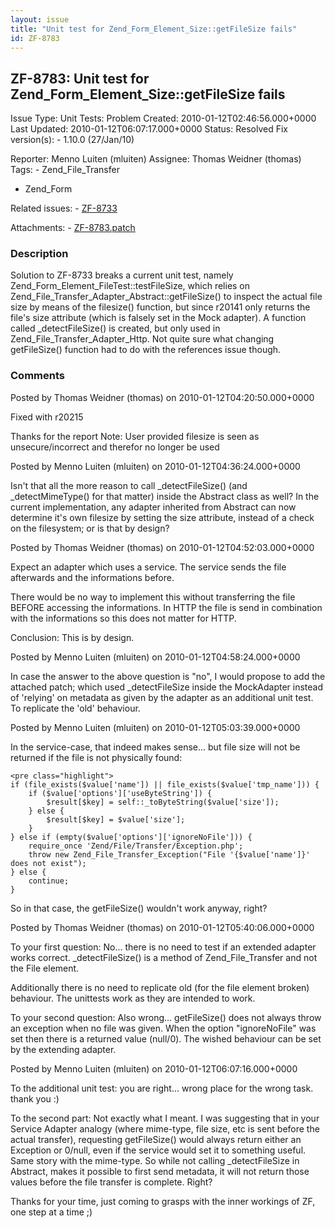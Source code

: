 ```yaml
---
layout: issue
title: "Unit test for Zend_Form_Element_Size::getFileSize fails"
id: ZF-8783
---
```


ZF-8783: Unit test for Zend\_Form\_Element\_Size::getFileSize fails
-------------------------------------------------------------------

 Issue Type: Unit Tests: Problem Created: 2010-01-12T02:46:56.000+0000 Last Updated: 2010-01-12T06:07:17.000+0000 Status: Resolved Fix version(s): - 1.10.0 (27/Jan/10)
 
 Reporter:  Menno Luiten (mluiten)  Assignee:  Thomas Weidner (thomas)  Tags: - Zend\_File\_Transfer
- Zend\_Form
 
 Related issues: - [ZF-8733](/issues/browse/ZF-8733)
 
 Attachments: - [ZF-8783.patch](/issues/secure/attachment/12604/ZF-8783.patch)
 
### Description

Solution to ZF-8733 breaks a current unit test, namely Zend\_Form\_Element\_FileTest::testFileSize, which relies on Zend\_File\_Transfer\_Adapter\_Abstract::getFileSize() to inspect the actual file size by means of the filesize() function, but since r20141 only returns the file's size attribute (which is falsely set in the Mock adapter). A function called \_detectFileSize() is created, but only used in Zend\_File\_Transfer\_Adapter\_Http. Not quite sure what changing getFileSize() function had to do with the references issue though.

 

 

### Comments

Posted by Thomas Weidner (thomas) on 2010-01-12T04:20:50.000+0000

Fixed with r20215

Thanks for the report Note: User provided filesize is seen as unsecure/incorrect and therefor no longer be used

 

 

Posted by Menno Luiten (mluiten) on 2010-01-12T04:36:24.000+0000

Isn't that all the more reason to call \_detectFileSize() (and \_detectMimeType() for that matter) inside the Abstract class as well? In the current implementation, any adapter inherited from Abstract can now determine it's own filesize by setting the size attribute, instead of a check on the filesystem; or is that by design?

 

 

Posted by Thomas Weidner (thomas) on 2010-01-12T04:52:03.000+0000

Expect an adapter which uses a service. The service sends the file afterwards and the informations before.

There would be no way to implement this without transferring the file BEFORE accessing the informations. In HTTP the file is send in combination with the informations so this does not matter for HTTP.

Conclusion: This is by design.

 

 

Posted by Menno Luiten (mluiten) on 2010-01-12T04:58:24.000+0000

In case the answer to the above question is "no", I would propose to add the attached patch; which used \_detectFileSize inside the MockAdapter instead of 'relying' on metadata as given by the adapter as an additional unit test. To replicate the 'old' behaviour.

 

 

Posted by Menno Luiten (mluiten) on 2010-01-12T05:03:39.000+0000

In the service-case, that indeed makes sense... but file size will not be returned if the file is not physically found:

 
    <pre class="highlight">
    if (file_exists($value['name']) || file_exists($value['tmp_name'])) {
        if ($value['options']['useByteString']) {
            $result[$key] = self::_toByteString($value['size']);
        } else {
            $result[$key] = $value['size'];
        }
    } else if (empty($value['options']['ignoreNoFile'])) {
        require_once 'Zend/File/Transfer/Exception.php';
        throw new Zend_File_Transfer_Exception("File '{$value['name']}' does not exist");
    } else {
        continue;
    }


So in that case, the getFileSize() wouldn't work anyway, right?

 

 

Posted by Thomas Weidner (thomas) on 2010-01-12T05:40:06.000+0000

To your first question: No... there is no need to test if an extended adapter works correct. \_detectFileSize() is a method of Zend\_File\_Transfer and not the File element.

Additionally there is no need to replicate old (for the file element broken) behaviour. The unittests work as they are intended to work.

To your second question: Also wrong... getFileSize() does not always throw an exception when no file was given. When the option "ignoreNoFile" was set then there is a returned value (null/0). The wished behaviour can be set by the extending adapter.

 

 

Posted by Menno Luiten (mluiten) on 2010-01-12T06:07:16.000+0000

To the additional unit test: you are right... wrong place for the wrong task. thank you :)

To the second part: Not exactly what I meant. I was suggesting that in your Service Adapter analogy (where mime-type, file size, etc is sent before the actual transfer), requesting getFileSize() would always return either an Exception or 0/null, even if the service would set it to something useful. Same story with the mime-type. So while not calling \_detectFileSize in Abstract, makes it possible to first send metadata, it will not return those values before the file transfer is complete. Right?

Thanks for your time, just coming to grasps with the inner workings of ZF, one step at a time ;)

 

 